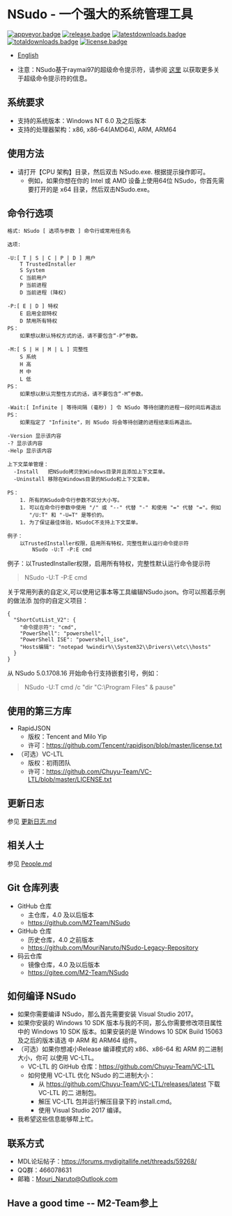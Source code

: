 ﻿# NSudo - 一个强大的系统管理工具

[![appveyor.badge]][appveyor.link] 
[![release.badge]][release.link]
[![latestdownloads.badge]][latestdownloads.link]
[![totaldownloads.badge]][totaldownloads.link]
[![license.badge]][license.link]

- [English](Readme.md)

- 注意：NSudo基于raymai97的超级命令提示符，请参阅 
  [这里](http://bbs.pcbeta.com/viewthread-1508863-1-1.html "这里") 以获取更多关
  于超级命令提示符的信息。

## 系统要求
- 支持的系统版本：Windows NT 6.0 及之后版本
- 支持的处理器架构：x86, x86-64(AMD64), ARM, ARM64

## 使用方法
- 请打开【CPU 架构】目录，然后双击 NSudo.exe. 根据提示操作即可。
  - 例如，如果你想在你的 Intel 或 AMD 设备上使用64位 NSudo，你首先需要打开的是 
    x64 目录，然后双击NSudo.exe。

## 命令行选项

```
格式: NSudo [ 选项与参数 ] 命令行或常用任务名

选项:

-U:[ T | S | C | P | D ] 用户
    T TrustedInstaller
    S System
    C 当前用户
    P 当前进程
    D 当前进程 (降权)

-P:[ E | D ] 特权
    E 启用全部特权
    D 禁用所有特权
PS：
    如果想以默认特权方式的话，请不要包含“-P”参数。

-M:[ S | H | M | L ] 完整性
    S 系统
    H 高
    M 中
    L 低
PS：
    如果想以默认完整性方式的话，请不要包含“-M”参数。

-Wait:[ Infinite | 等待间隔 (毫秒) ] 令 NSudo 等待创建的进程一段时间后再退出
PS：
    如果指定了 "Infinite"，则 NSudo 将会等待创建的进程结束后再退出。

-Version 显示该内容
-? 显示该内容
-Help 显示该内容

上下文菜单管理：
  -Install   把NSudo拷贝到Windows目录并且添加上下文菜单。
  -Uninstall 移除在Windows目录的NSudo和上下文菜单。

PS：
    1. 所有的NSudo命令行参数不区分大小写。
    1. 可以在命令行参数中使用 "/" 或 "--" 代替 "-" 和使用 "=" 代替 "="。例如
       "/U:T" 和 "-U=T" 是等价的。
    1. 为了保证最佳体验，NSudoC不支持上下文菜单。

例子：
    以TrustedInstaller权限，启用所有特权，完整性默认运行命令提示符
        NSudo -U:T -P:E cmd
```

例子：以TrustedInstaller权限，启用所有特权，完整性默认运行命令提示符
> NSudo -U:T -P:E cmd

关于常用列表的自定义,可以使用记事本等工具编辑NSudo.json。你可以照着示例的做法添
加你的自定义项目：
```
{
  "ShortCutList_V2": {
    "命令提示符": "cmd",
    "PowerShell": "powershell",
    "PowerShell ISE": "powershell_ise",
    "Hosts编辑": "notepad %windir%\\System32\\Drivers\\etc\\hosts"
  }
}
```

从 NSudo 5.0.1708.16 开始命令行支持嵌套引号，例如：
> NSudo -U:T cmd /c "dir "C:\Program Files" & pause"

## 使用的第三方库
- RapidJSON
  - 版权：Tencent and Milo Yip
  - 许可：https://github.com/Tencent/rapidjson/blob/master/license.txt
- （可选）VC-LTL
  - 版权：初雨团队
  - 许可：https://github.com/Chuyu-Team/VC-LTL/blob/master/LICENSE.txt

## 更新日志
参见 [更新日志.md](更新日志.md)

## 相关人士
参见 [People.md](People.md)

## Git 仓库列表
- GitHub 仓库
  - 主仓库，4.0 及以后版本
  - https://github.com/M2Team/NSudo
- GitHub 仓库
  - 历史仓库，4.0 之前版本
  - https://github.com/MouriNaruto/NSudo-Legacy-Repository
- 码云仓库
  - 镜像仓库，4.0 及以后版本
  - https://gitee.com/M2-Team/NSudo

## 如何编译 NSudo
- 如果你需要编译 NSudo，那么首先需要安装 Visual Studio 2017。
- 如果你安装的 Windows 10 SDK 版本与我的不同，那么你需要修改项目属性中的 
  Windows 10 SDK 版本。如果安装的是 Windows 10 SDK Build 15063 及之后的版本请选
  中 ARM 和 ARM64 组件。
- （可选）如果你想减小Release 编译模式的 x86、x86-64 和 ARM 的二进制大小，你可
  以使用 VC-LTL。
  - VC-LTL 的 GitHub 仓库：https://github.com/Chuyu-Team/VC-LTL
  - 如何使用 VC-LTL 优化 NSudo 的二进制大小：
    - 从 https://github.com/Chuyu-Team/VC-LTL/releases/latest 下载 VC-LTL 的二
	  进制包。
    - 解压 VC-LTL 包并运行解压目录下的 install.cmd。
    - 使用 Visual Studio 2017 编译。
- 我希望这些信息能够帮上忙。

## 联系方式
- MDL论坛帖子：https://forums.mydigitallife.net/threads/59268/
- QQ群：466078631
- 邮箱：Mouri_Naruto@Outlook.com

## Have a good time -- M2-Team参上

[appveyor.badge]: https://ci.appveyor.com/api/projects/status/github/M2Team/NSudo?branch=master&svg=true
[appveyor.link]: https://ci.appveyor.com/project/MouriNaruto/nsudo
[release.badge]: https://img.shields.io/github/release/M2Team/NSudo.svg
[release.link]: https://github.com/M2Team/NSudo/releases/latest
[latestdownloads.badge]: https://img.shields.io/github/downloads/M2Team/NSudo/latest/total.svg
[latestdownloads.link]: https://github.com/M2Team/NSudo/releases/latest
[totaldownloads.badge]: https://img.shields.io/github/downloads/M2Team/NSudo/total.svg
[totaldownloads.link]: https://github.com/M2Team/NSudo/releases
[license.badge]: https://img.shields.io/github/license/M2Team/NSudo.svg
[license.link]: LICENSE
